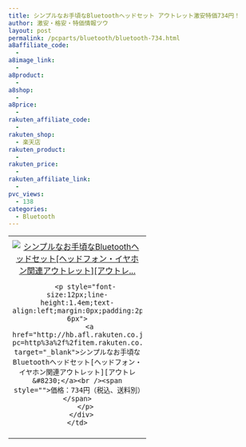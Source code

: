 ```yaml
---
title: シンプルなお手頃なBluetoothヘッドセット アウトレット激安特価734円！
author: 激安・格安・特価情報ツウ
layout: post
permalink: /pcparts/bluetooth/bluetooth-734.html
a8affiliate_code:
  - 
a8image_link:
  - 
a8product:
  - 
a8shop:
  - 
a8price:
  - 
rakuten_affiliate_code:
  - 
rakuten_shop:
  - 楽天店
rakuten_product:
  - 
rakuten_price:
  - 
rakuten_affiliate_link:
  - 
pvc_views:
  - 138
categories:
  - Bluetooth
---
```

<table border="0" cellpadding="0" cellspacing="0">
  <tr>
    <td valign="top">
      <div style="border:1px none;margin:0px;padding:6px 0px;width:260px;text-align:center;float:left">
        <a href="http://hb.afl.rakuten.co.jp/hgc/03dad0a3.8366a82c.03dad0a4.f334497d/?pc=http%3a%2f%2fitem.rakuten.co.jp%2felecom%2f4992072061071%2f%3fscid%3daf_link_tbl&m=http%3a%2f%2fm.rakuten.co.jp%2felecom%2fi%2f10020332%2f" target="_blank"><img src="http://hbb.afl.rakuten.co.jp/hgb/?pc=http%3a%2f%2fthumbnail.image.rakuten.co.jp%2f%400_mall%2felecom%2fcabinet%2f200_20%2flbt-mphs05bk_03.jpg%3f_ex%3d240x240&m=http%3a%2f%2fthumbnail.image.rakuten.co.jp%2f%400_mall%2felecom%2fcabinet%2f200_20%2flbt-mphs05bk_03.jpg" alt="シンプルなお手頃なBluetoothヘッドセット[ヘッドフォン・イヤホン関連アウトレット][アウトレ..." border="0" style="margin:0px;padding:0px" /></a> 
        
        <p style="font-size:12px;line-height:1.4em;text-align:left;margin:0px;padding:2px 6px">
          <a href="http://hb.afl.rakuten.co.jp/hgc/03dad0a3.8366a82c.03dad0a4.f334497d/?pc=http%3a%2f%2fitem.rakuten.co.jp%2felecom%2f4992072061071%2f%3fscid%3daf_link_tbl&m=http%3a%2f%2fm.rakuten.co.jp%2felecom%2fi%2f10020332%2f" target="_blank">シンプルなお手頃なBluetoothヘッドセット[ヘッドフォン・イヤホン関連アウトレット][アウトレ&#8230;</a><br /><span style="">価格：734円（税込、送料別）</span>
        </p>
      </div>
    </td>
  </tr>
</table>